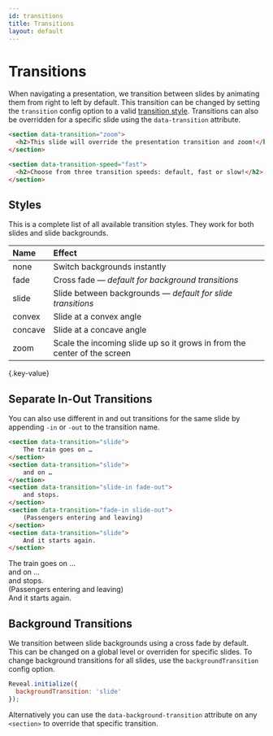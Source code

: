 ```yaml
---
id: transitions
title: Transitions
layout: default
---
```


# Transitions

When navigating a presentation, we transition between slides by animating them from right to left by default. This transition can be changed by setting the `transition` config option to a valid [transition style](#styles). Transitions can also be overridden for a specific slide using the `data-transition` attribute.

```html
<section data-transition="zoom">
  <h2>This slide will override the presentation transition and zoom!</h2>
</section>

<section data-transition-speed="fast">
  <h2>Choose from three transition speeds: default, fast or slow!</h2>
</section>
```

## Styles

This is a complete list of all available transition styles. They work for both slides and slide backgrounds.

| Name     | Effect
| :-       | :-
| none     | Switch backgrounds instantly
| fade     | Cross fade — *default for background transitions*
| slide    | Slide between backgrounds — *default for slide transitions*
| convex   | Slide at a convex angle
| concave  | Slide at a concave angle
| zoom     | Scale the incoming slide up so it grows in from the center of the screen
{.key-value}

## Separate In-Out Transitions

You can also use different in and out transitions for the same slide by appending `-in` or `-out` to the transition name.

```html
<section data-transition="slide">
    The train goes on …
</section>
<section data-transition="slide">
    and on …
</section>
<section data-transition="slide-in fade-out">
    and stops.
</section>
<section data-transition="fade-in slide-out">
    (Passengers entering and leaving)
</section>
<section data-transition="slide">
    And it starts again.
</section>
```
<div class="reveal example-deck">
  <div class="slides">
    <section data-transition="slide">
        The train goes on …
    </section>
    <section data-transition="slide">
        and on …
    </section>
    <section data-transition="slide-in fade-out">
        and stops.
    </section>
    <section data-transition="fade-in slide-out">
        (Passengers entering and leaving)
    </section>
    <section data-transition="slide">
        And it starts again.
    </section>
  </div>
</div>

## Background Transitions

We transition between slide backgrounds using a cross fade by default. This can be changed on a global level or overriden for specific slides. To change background transitions for all slides, use the `backgroundTransition` config option.
```js
Reveal.initialize({
  backgroundTransition: 'slide'
});
```

Alternatively you can use the `data-background-transition` attribute on any `<section>` to override that specific transition.